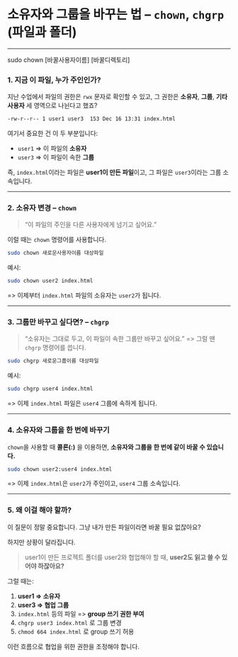 # 소유자와 그룹을 바꾸는 법 – `chown`, `chgrp` (파일과 폴더)

---

sudo chown [바꿀사용자이름] [바꿀디렉토리]

### 1. 지금 이 파일, 누가 주인인가?

지난 수업에서 파일의 권한은 `rwx` 문자로 확인할 수 있고,
그 권한은 **소유자**, **그룹**, **기타 사용자** 세 영역으로 나뉜다고 했죠?

```bash
-rw-r--r-- 1 user1 user3  153 Dec 16 13:31 index.html
```

여기서 중요한 건 이 두 부분입니다:

- `user1` => 이 파일의 **소유자**
- `user3` => 이 파일이 속한 **그룹**

즉, `index.html`이라는 파일은 **user1이 만든 파일**이고,
그 파일은 `user3`이라는 그룹 소속입니다.

---

### 2. 소유자 변경 – `chown`

> “이 파일의 주인을 다른 사용자에게 넘기고 싶어요.”

이럴 때는 `chown` 명령어를 사용합니다.

```bash
sudo chown 새로운사용자이름 대상파일
```

예시:

```bash
sudo chown user2 index.html
```

=> 이제부터 `index.html` 파일의 소유자는 `user2`가 됩니다.

---

### 3. 그룹만 바꾸고 싶다면? – `chgrp`

> “소유자는 그대로 두고, 이 파일이 속한 그룹만 바꾸고 싶어요.”
> => 그럴 땐 `chgrp` 명령어를 씁니다.

```bash
sudo chgrp 새로운그룹이름 대상파일
```

예시:

```bash
sudo chgrp user4 index.html
```

=> 이제 `index.html` 파일은 `user4` 그룹에 속하게 됩니다.

---

### 4. 소유자와 그룹을 한 번에 바꾸기

`chown`을 사용할 때 **콜론(:)** 을 이용하면,
**소유자와 그룹을 한 번에 같이 바꿀 수 있습니다.**

```bash
sudo chown user2:user4 index.html
```

=> 이제 `index.html`은 `user2`가 주인이고, `user4` 그룹 소속입니다.

---

### 5. 왜 이걸 해야 할까?

이 질문이 정말 중요합니다.
그냥 내가 만든 파일이라면 바꿀 필요 없잖아요?

하지만 상황이 달라집니다.

> user1이 만든 프로젝트 폴더를
> user2와 협업해야 할 때,
> **user2도 읽고 쓸 수 있어야 하잖아요?**

그럴 때는:

1. **user1 => 소유자**
2. **user3 => 협업 그룹**
3. `index.html` 등의 파일 => **group 쓰기 권한 부여**
4. `chgrp user3 index.html` 로 그룹 변경
5. `chmod 664 index.html` 로 group 쓰기 허용

이런 흐름으로 협업을 위한 권한을 조정해야 합니다.
